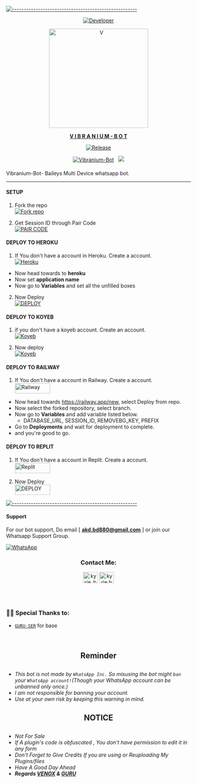 [![-----------------------------------------------------](https://raw.githubusercontent.com/andreasbm/readme/master/assets/lines/colored.png)](#table-of-contents)
<p align="center">
  <a href="https://github.com/V-E-N-O-X"><img title="Developer" src="https://img.shields.io/badge/Author-VENOX-blue.svg?style=for-the-badge&logo=github" /></a>
</p>
<p align="center">  
  <a href="https://instagram.com/sla.sher_">
    <img alt="V" height="270" src="https://i.ibb.co/jyKX45X/20240104-101255.jpg">
   </p>
<p align="center">
<strong>V I B R A N I U M  -  B O T</strong>
</p>

<p align="center">
  <a href="https://github.com/V-E-N-O-X"><img title="Release" src="https://img.shields.io/badge/Version-%201.0.1-cyan.svg?style=for-the-badge&logo=appveyor" /></a>
</p>

<p align="center">
<a href="https://www.youtube.com/c/infinite9452"><img title="Vibranium-Bot" src="https://img.shields.io/static/v1?label=Language&message=English&style=flat-square&color=blue"></a> &nbsp;
  <img src="https://komarev.com/ghpvc/?username=Vibranium-Bot&label=VIEWS&style=flat-square&color=blue" />
</p>
</p>

####  
Vibranium-Bot- Baileys Multi Device whatsapp bot.

***

#### SETUP

1. Fork the repo
    <br>
<a href='https://github.com/V-E-N-O-X/Vibranium-Bot/fork' target="_blank"><img alt='Fork repo' src='https://img.shields.io/badge/Fork Repo-100000?style=for-the-badge&logo=scan&logoColor=white&labelColor=white&color=black'/></a>

2. Get Session ID through Pair Code
    <br>
<a href='b' target="_blank"><img alt='PAIR CODE' src='https://img.shields.io/badge/Pair_code-100000?style=for-the-badge&logo=scan&logoColor=white&labelColor=black&color=black'/></a>


#### DEPLOY TO HEROKU 

1. If You don't have a account in Heroku. Create a account.
    <br>
<a href='https://signup.heroku.com/' target="_blank"><img alt='Heroku' src='https://img.shields.io/badge/-Create-black?style=for-the-badge&logo=heroku&logoColor=white'/></a>

- Now head towards to <b>heroku</b>
- Now set <b>application name</b>
- Now go to <b>Variables</b> 
and set all the unfilled boxes

2. Now Deploy
    <br>
<a href='b' target="_blank"><img alt='DEPLOY' src='https://img.shields.io/badge/-DEPLOY-black?style=for-the-badge&logo=heroku&logoColor=white'/></a>



#### DEPLOY TO KOYEB

1. if you don't have a koyeb account. Create an account.
   <br>
   <a href='https://app.koyeb.com/auth/signup' target="_blank"><img alt='Koyeb' src='https://img.shields.io/badge/-Create-black?style=for-the-badge&logo=koyeb&logoColor=white'/></a>

2. Now deploy
   <br>
   <a href='https://app.koyeb.com/apps/deploy?type=git&repository=github.com%2FV-E-N-O-X%2FVibranium-Bot&branch=main&name=vibranium69&builder=dockerfile&env[DATABASE_URL]=&env[SESSION_ID]=your+sessionid+here&env[PREFIX]=!&env[MODE]=public&env=[autoRead]=false&env[statusview]=false&env[REMOVEBG_KEY]=your+rmbg+key&env[antidelete]=false' target="_blank"><img alt='Koyeb' src='https://img.shields.io/badge/-Deploy-black?style=for-the-badge&logo=koyeb&logoColor=white'/></a>



#### DEPLOY TO RAILWAY

1. If You don't have a account in Railway. Create a account.
    <br>
<a href='https://railway.app' target="_blank"><img alt='Railway' src='https://img.shields.io/badge/CREATE-h?color=black&style=for-the-badge&logo=railway' width="96.35" height="28"/></a></p>
- Now head towards https://railway.app/new, select Deploy from repo.
- Now select the forked repository, select branch.
- Now go to <b>Variables</b> and add variable listed below.
   - DATABASE_URL, SESSION_ID, REMOVEBG_KEY, PREFIX
- Go to <b>Deployments</b> and wait for deployment to complete.
- and you're good to go.



#### DEPLOY TO REPLIT

1. If You don't have a account in Replit. Create a account.
    <br>
<a href='https://replit.com/signup' target="_blank"><img alt='Replit' src='https://img.shields.io/badge/CREATE-h?color=black&style=for-the-badge&logo=replit' width="96.35" height="28"/></a></p>

2. Now Deploy
    <br>
<a href='https://repl.it/github/V-E-N-O-X/Vibranium-Bot' target="_blank"><img alt='DEPLOY' src='https://img.shields.io/badge/DEPLOY -h?color=black&style=for-the-badge&logo=replit' width="96.35" height="28"/></a></p>

[![-----------------------------------------------------](https://raw.githubusercontent.com/andreasbm/readme/master/assets/lines/colored.png)](#table-of-contents)


#### Support

For our bot support, Do email [ <b>akd.bd880@gmail.com</b> ] or join our Whatsapp Support Group.
<div align="left">
 <a href="https://chat.whatsapp.com/HGnDq9xzEfDCl5Irj80QA3"><img alt="WhatsApp" src="https://img.shields.io/badge/-Whatsapp%20Group-lime?style=for-the-badge&logo=whatsapp&logoColor=white"/></a>
 <h3 align="center">Contact Me:</h3>
<p align="center">
<a href="wa.me/8801975492880" target="blank"><img align="center" src="https://cdn.jsdelivr.net/npm/simple-icons@3.0.1/icons/whatsapp.svg" alt="kyrie_baran" height="30" width="40" /></a>
<a href="https://instagram.com/sla.sher_" target="blank"><img align="center" src="https://cdn.jsdelivr.net/npm/simple-icons@3.0.1/icons/instagram.svg" alt="kyrie.baran" height="30" width="40" /></a>
</p>



</br></br>

<h3 align="left">📑 Special Thanks to:</h3>
<p align="left">


- [`GURU-SER`](https://github.com/Guru322) for base

<br>

<h2 align="center">  Reminder
</h2>
   
## 
- *This bot is not made by `WhatsApp Inc.` So misusing the bot might `ban` your `WhatsApp account!`(Though your WhatsApp account can be unbanned only once.)*
- *I am not responsible for banning your account.*
- *Use at your own risk by keeping this warning in mind.*


<h2 align="center">  NOTICE
</h2>
   
## 
- *Not For Sale*
- *If A plugin's code is obfuscated , You don't have permission to edit it in any form*
- *Don't Forget to Give Credits If you are using or Reuploading My Plugins/files*
- *Have A Good Day Ahead*
- ***Regards [VENOX](https://github.com/V-E-N-O-X) & [GURU](https://github.com/Guru322)***
